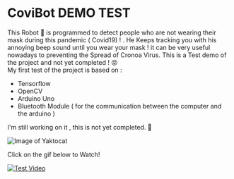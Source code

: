 # CoviBot DEMO TEST
This Robot :robot:	 is programmed to detect people who are not wearing their mask during this pandemic ( Covid19) ! .
He Keeps tracking you with his annoying beep sound until you wear your mask ! it can be very useful nowadays to preventing the Spread of Cronoa Virus.
This is a Test demo of the project and not yet completed ! :stuck_out_tongue_closed_eyes:	
My first test of the project is based on :
* Tensorflow
* OpenCV
* Arduino Uno
* Bluetooth Module ( for the communication between the computer and the arduino )

I'm still working on it , this is not yet completed. :star_struck:


![Image of Yaktocat](https://media.tenor.com/images/534597333e771853bc6b07f68942aacf/tenor.png)

Click on the gif below to Watch!

[![Test Video](doc/ezgif-7-46aa44a09061.gif)](https://www.youtube.com/watch?v=oLfUT-VHgaw " Click to Watch!")


